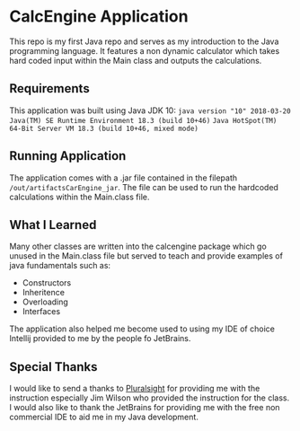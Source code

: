 # CalcEngine Application

This repo is my first Java repo and serves as my introduction to the Java programming language. It features a non dynamic calculator which takes hard coded input within the Main class and outputs the calculations.

## Requirements
This application was built using Java JDK 10:
`java version "10" 2018-03-20`
`Java(TM) SE Runtime Environment 18.3 (build 10+46)`
`Java HotSpot(TM) 64-Bit Server VM 18.3 (build 10+46, mixed mode)`


## Running Application
The application comes with a .jar file contained in the filepath `/out/artifactsCarEngine_jar`. The file can be used to run the hardcoded calculations within the Main.class file. 

## What I Learned
Many other classes are written into the calcengine package which go unused in the Main.class file but served to teach and provide examples of java fundamentals such as:

* Constructors
* Inheritence
* Overloading
* Interfaces

The application also helped me become used to using my IDE of choice Intellij provided to me by the people fo JetBrains.


## Special Thanks
I would like to send a thanks to [Pluralsight](pluralsite.com) for providing me with the instruction especially Jim Wilson who provided the instruction for the class. I would also like to thank the JetBrains for providing me with the free non commercial IDE to aid me in my Java development.

